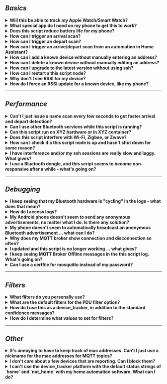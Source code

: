 ## *Basics*

<details><summary><b> Will this be able to track my Apple Watch/Smart Watch?</b></summary><p><p>

Yes, with a caveat. Many users, including myself, have successfully added Apple Watch Bluetooth addresses to the `known_static_addresses` file. In my personal experience, an Apple Watch works just fine [once it has connected to at least one other Bluetooth device, apart from your iPhone](https://github.com/andrewjfreyer/monitor#my-phone-doesnt-seem-to-automatically-broadcast-an-anonymous-bluetooth-advertisement-what-can-i-do). Other users have reported that the Apple Watch will occasionally not respond to this script. Your mileage using the Apple Watch and/or other low-power connectible Bluetooth devices may vary. I strongly recommend tracking phones.

</details>

<details><summary><b> What special app do I need on my phone to get this to work?</b></summary><p><p>

None, except in rare circumstances. The only requirement is that Bluetooth is left on. Works best with iPhones and Android phones that have peripheral mode enabled.
</details>

<details><summary><b> Does this script reduce battery life for my phone?</b></summary><p><p>

Not noticeable in my several years of using techniques similar to this.
</details>

<details><summary><b> How can I trigger an arrival scan?</b></summary><p><p>

Post a message with blank content to `monitor/scan/arrive`
</details>

<details><summary><b> How can I trigger an depart scan?</b></summary><p><p>

Post a message with blank content to `monitor/scan/depart`
</details>

<details><summary><b> How can I trigger an arrive/depart scan from an automation in Home Assistant?</b></summary><p><p>

For an automation or script (or other service trigger), use:

```yaml
  service: 'mqtt.publish'
  data:
    topic: monitor/scan/arrive
```

```yaml
  service: 'mqtt.publish'
  data:
    topic: monitor/scan/depart
```
</details>

<details><summary><b> How can I add a known device without manually entering an address?</b></summary><p><p>

Post a message with the mac address separated from an alias (optional) by a space to: `monitor/setup/add known device`
</details>

<details><summary><b> How can I delete a known device without manually editing an address?</b></summary><p><p>

Post a message with the mac address to: `monitor/setup/delete known device`
</details>

<details><summary><b> How can I upgrade to the latest version without using ssh?</b></summary><p><p>

Post a message with blank content to `monitor/scan/update` or `monitor/scan/updatebeta`
</details>

<details><summary><b> How can I restart a this script node?</b></summary><p><p>

Via command line:

```bash
sudo systemctl restart monitor
```

Or, post a message with blank content to `monitor/scan/restart`
</details>

<details><summary><b> Why don't I see RSSI for my device?</b></summary><p><p>

For phones, you'll have to connect to `monitor` first using the `-c` flag.
</details>

<details><summary><b> How do I force an RSSI update for a known device, like my phone?</b></summary><p><p>

Post a message with blank content to `monitor/scan/rssi`

</details>

____

## *Performance*

<details><summary><b> Can't I just issue a name scan every few seconds to get faster arrival and depart detection?</b></summary><p><p>

Yes, use periodic scanning mode with `-r`.
</details>

<details><summary><b> Can I use other Bluetooth services while this script is running?</b></summary><p><p>

No. Monitor needs exclusive use of the Bluetooth radio to function properly. This is why it is designed to run on inexpensive hardware like the Raspberry Pi Zero W.
</details>

<details><summary><b> Can this script run on XYZ hardware or in XYZ container?</b></summary><p><p>

Probably. The script has been designed to minimize dependencies as much as possible. That said, I can't guarantee or provide support to all systems.
</details>

<details><summary><b> Does this script interfere with Wi-Fi, Zigbee, or Zwave?</b></summary><p><p>

It can, if it scans too frequently, especially if you're running this script from internal Raspberry Pi radios. Try to use all techniques for reducing `name` scans, including using trigger-only depart mode `-tdr`. When in this mode, this script will never scan when all devices are home. Instead, this script will wait until a `monitor/scan/depart` message is sent. Personally, I use my front door lock as a depart scan trigger.
</details>

<details><summary><b> How can I check if a this script node is up and hasn't shut down for some reason?</b></summary><p><p>

Post a message to `monitor/scan/echo`, and you'll receive a response at the topic `$mqtt_topicpath/$mqtt_publisher_identity/echo`
</details>

<details><summary><b> I have interference and/or my ssh sessions are really slow and laggy. What gives?</b></summary><p><p>

Cheap Wi-Fi chipsets and cheap Bluetooth chipsets can perform poorly together if operated at the same time, especially on Raspberry Pi devices. If you still experience interference in your network, switching to a Wi-Fi dongle can help.
</details>

<details><summary><b> I use a Bluetooth dongle, and this script seems to become non-responsive after a while - what's going on?</b></summary><p><p>

Many Bluetooth dongles do not properly filter out duplicate advertisements, so this script gets overwhelmed trying to filter out hundreds of reports, when it expects dozens. I'm working on a solution, but for now the best option is to switch to internal Bluetooth or, alternatively, you can try another Bluetooth dongle.
</details>

___

## *Debugging*

<details><summary><b> I keep seeing that my Bluetooth hardware is "cycling" in the logs - what does that mean?</b></summary><p><p>

If more than one program or executable try to use the Bluetooth hardware at the same time, your Bluetooth hardware will report an error. To correct this error, the hardware needs to be taken offline, then brought back.
</details>

<details><summary><b> How do I access logs?</b></summary><p><p>

Run via command line and post log output to github. Else, access `journalctl` to show the most recent logs:

```bash
journalctl -u monitor -r
```
</details>

<details><summary><b> My Android phone doesn't seem to send any anonymous advertisements, no matter what I do. Is there any solution?</b></summary><p><p>

Some phones, like the LG ThinQ G7 include an option in settings to enable file sharing via bluetooth. As resported by Home Assistant forum user @jusdwy, access this option via Settings >Connected Devices > File Sharing > File Sharing ON. For other android phones, an app like [Beacon Simulator](https://play.google.com/store/apps/details?id=net.alea.beaconsimulator&hl=en_US) may be a good option. You may also be able to see more information about Bluetooth on your phone using [nRF Connect](https://play.google.com/store/apps/details?id=no.nordicsemi.android.mcp&hl=en_US).

Unfortunately, until Android OS includes at least one service that requires bluetooth peripheral mode to be enabled, Android devices will probably not advertise without an application running in the background. In short, as I understand it, Android/Google has been  slow to adopt BTLE peripheral mode as an option in addition to the default central mode. [Here is a decently comprehensive list of phones that support peripheral mode](https://altbeacon.github.io/android-beacon-library/beacon-transmitter-devices.html), should an application choose to leverage the appropriate API. It does not appear as though the native OS has an option (outside of the file sharing option mentioned above on LG phones) to enable this mode.

Unfortunately, it seems to me that absent an application causing an advertisement to send, Android users will not be able to use monitor in the same way as iOS users or beacon users.
</details>

<details><summary><b> My phone doesn't seem to automatically broadcast an anonymous Bluetooth advertisement ... what can I do?</b></summary><p><p>

Many phones will only broadcast once they have already connected to *at least one* other Bluetooth device. Connect to a speaker, a car, a headset, or `monitor.sh -c [address]` and try again.
</details>

<details><summary><b> Why does my MQTT broker show connection and disconnection so often?</b></summary><p><p>

This is normal behavior for `mosquitto_pub` - nothing to worry about.
</details>

<details><summary><b> I updated and this script is no longer working ... what gives?</b></summary><p><p>

Make sure you've updated `mosquitto` to v1.5 or higher. In order to support a wider userbase, backward compatibility for old versions of `mosquitto` was dropped. It is alos strongly recommended that you upgrade to bash 4.4+.
</details>

<details><summary><b> I keep seeing MQTT Broker Offline messages in the this script log. What's going on?</b></summary><p><p>

mosquitto fails to connect to a broker if your password has certain special characters such as: `@`, `:`,`/` - if this is the case, the easiest solution is to create a new user for this script with a different password.
</details>

<details><summary><b> Can I use a certfile for mosquitto instead of my password?</b></summary><p><p>

Yes, specify a path for `mqtt_certificate_path` in mqtt_preferences.
</details>

____

## *Filters*

<details><summary><b> What filters do you personally use?</b></summary><p><p>

```bash

#ARRIVE TRIGGER FILTER(S)
PREF_PASS_FILTER_ADV_FLAGS_ARRIVE=\"0x1a|0x1b\"
PREF_PASS_FILTER_MANUFACTURER_ARRIVE=\"Apple\"

#ARRIVE TRIGGER NEGATIVE FILTER(S)
PREF_FAIL_FILTER_MANUFACTURER_ARRIVE=\"Google|Samsung\"
PREF_FAIL_FILTER_MANUFACTURER_ARRIVE=\"NONE\"
```
</details>

<details><summary><b> What are the default filters for the PDU filter option?</b></summary><p><p>

```ADV_IND|ADV_SCAN_IND|ADV_NONCONN_IND|SCAN_RSP```
</details>

<details><summary><b> How do I use this as a device_tracker, in addition to the standard confidence messages?</b></summary><p><p>

Set the option `PREF_DEVICE_TRACKER_REPORT` in your `behavior_preferences` file to true. If it's not there, add a line like this:

```bash
PREF_DEVICE_TRACKER_REPORT=true
```

Then, an additional mqtt message will be posted to the topic branch ending in  `/device_tracker`

So, as an example for a this script node named "first floor", a device tracker configuration for Home Assistant can look like:

```yaml

device_tracker:
  - platform: mqtt
    devices:
      andrew_first_floor: 'monitor/first floor/[device address or alias]/device_tracker'
```

The standard confidence report will also send.
</details>

<details><summary><b> How do I determine what values to set for filters?</b></summary><p><p>

Try using the verbose logging option `-V` to see what this script sees when a new bluetooth device advertisement is seen. Then, power cycle the bluetooth radio on the device you'd like to track - you'll probably see a pattern develop with flags or manufacturers. Use these values to create your arrival filters!

Similarly, to set exclude filters, you can observe bluetooth traffic for a period of time to see what devices you simply do not care about seeing.
</details>

____

## *Other*

<details><summary><b> It's annoying to have to keep track of mac addresses. Can't I just use a nickname for the mac addresses for MQTT topics?</b></summary><p><p>

Yes, this is default behavior. All you have to do is provide a name next to the address in the `known_static_addresses` file. For example, if you have a known device with the mac address of 00:11:22:33:44:55 that you would like to call "Andrew's Phone":

```bash
00:11:22:33:44:55 Andrew's iPhone
```

Then restart the this script service. The script will now use "andrew_s_iphone" as the final mqtt topic path component.

***Important:***

* any entry will be made **lowercase**

* any non-digit or non-decimal character will be replaced with an underscore

The same is true for beacons in the `known_beacon_addresses` file as well:

```bash
09876543-3333-2222-1111-000000000000-9-10000 Dog
```

To disable this feature, set `PREF_ALIAS_MODE=false` in your `behavior_preferences` file.
</details>

<details><summary><b> I don't care about a few devices that are reporting. Can I block them?</b></summary><p><p>

Yes. Create a file called `address_blacklist` in your configuration directory and add the mac addresses you'd like to block (or uuid-major-minor for iBeacons) one at a time.
</details>

<details><summary><b> I can't use the device_tracker platform with the default status strings of `home` and `not_home` with my home automation software. What can I do?</b></summary><p><p>

Set these options in `behavior_preferences`:

```bash
PREF_DEVICE_TRACKER_HOME_STRING='home status string'
PREF_DEVICE_TRACKER_AWAY_STRING='away status string'
PREF_DEVICE_TRACKER_TOPIC_BRANCH='topic path for device tracker/presence tracker'
```

Examples:

Home Assistant (default):

```bash
PREF_DEVICE_TRACKER_HOME_STRING='home'
PREF_DEVICE_TRACKER_AWAY_STRING='not_home'
PREF_DEVICE_TRACKER_TOPIC_BRANCH='device_tracker'
```

SmartThings:

```bash
PREF_DEVICE_TRACKER_HOME_STRING='present'
PREF_DEVICE_TRACKER_AWAY_STRING='not present'
PREF_DEVICE_TRACKER_TOPIC_BRANCH='presence'
```

Generic:

```bash
PREF_DEVICE_TRACKER_HOME_STRING='home'
PREF_DEVICE_TRACKER_AWAY_STRING='away'
PREF_DEVICE_TRACKER_TOPIC_BRANCH='anything you like'
```

</details>
